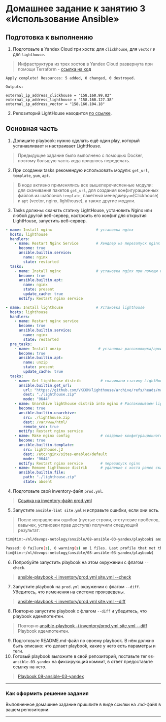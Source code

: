# Домашнее задание к занятию 3 «Использование Ansible»

## Подготовка к выполнению

1. Подготовьте в Yandex Cloud три хоста: для `clickhouse`, для `vector` и для `lighthouse`.
>  Инфраструктура из трех хостов в Yandex Cloud развернута при помощи Terraform - [ссылка на код](src)
```
Apply complete! Resources: 5 added, 0 changed, 0 destroyed.

Outputs:

external_ip_address_clickhouse = "158.160.99.82"
external_ip_address_lighthouse = "158.160.127.38"
external_ip_address_vector = "158.160.104.18"
```
2. Репозиторий LightHouse находится [по ссылке](https://github.com/VKCOM/lighthouse).

## Основная часть

1. Допишите playbook: нужно сделать ещё один play, который устанавливает и настраивает LightHouse.
>  Предыдущее задание было выполнено с помощью Docker, поэтому большую часть кода пришлось переделать.
2. При создании tasks рекомендую использовать модули: `get_url`, `template`, `yum`, `apt`.
>  В коде активно применялись все вышеперечисленные модули: для скачивания пакетов `get_url`, для создания конфигурационных файлов из шаблонов `template`, пакетный менеджер`yum`(Clickhouse) и `apt` (vector, nginx, lighthouse), а также другие модули.
3. Tasks должны: скачать статику LightHouse, установить Nginx или любой другой веб-сервер, настроить его конфиг для открытия LightHouse, запустить веб-сервер.
```yml
- name: Install nginx                    # установка nginx
  hosts: lighthouse
  handlers:
    - name: Restart Nginx Service        # Хендлер на перезапуск nginx 
      become: true
      ansible.builtin.service:
        name: nginx
        state: restarted
  tasks:
    - name: Install nginx                # установка nginx при помощи пакетного менеджера apt
      become: true
      ansible.builtin.apt:
        name: nginx
        state: present
        update_cache: true
      notify: Restart nginx service

- name: Install lighthouse               # Установка lighthouse
  hosts: lighthouse
  handlers:
    - name: Restart nginx service
      become: true
      ansible.builtin.service:
        name: nginx
        state: restarted
  pre_tasks:
    - name: Install unzip                 # установка распаковщика/архиватора
      become: true
      ansible.builtin.apt:
        name: unzip
        state: present
        update_cache: true
  tasks:
    - name: Get lighthouse distrib         # скачиваем статику LightHouse
      ansible.builtin.get_url:
        url: "https://github.com/VKCOM/lighthouse/archive/refs/heads/master.zip"
        dest: "./lighthouse.zip"
        mode: "0644"
    - name: Unarchive lighthouse distrib into nginx # Распаковываем lighthouse в веб-сервер nginx
      become: true
      ansible.builtin.unarchive:
        src: ./lighthouse.zip
        dest: /var/www/html/
        remote_src: true
      notify: Restart nginx service
    - name: Make nginx config              # создание конфигурационного файла с помощью шаблона lighthouse.j2
      become: true
      ansible.builtin.template:
        src: lighthouse.j2
        dest: /etc/nginx/sites-enabled/default
        mode: "0644"
      notify: Restart nginx service        # перезапуск nginx
    - name: Remove lighthouse distrib      # удаление с хоста ранее скаченного архива lighthouse.zip
      ansible.builtin.file:
        path: "./lighthouse.zip"
        state: absent
```

4. Подготовьте свой inventory-файл `prod.yml`.
>  [Ссылка на inventory-файл prod.yml](https://github.com/YTimashev/ansible_lesson/blob/main/08-ansible-03-yandex/playbook/inventory/prod.yml)
5. Запустите `ansible-lint site.yml` и исправьте ошибки, если они есть.
>  После исправления ошибок (пустые строки, отстутсвие пробелов, кавычек, установки прав доступа) получили следующий результат:
```bash
tim@tim:~/nl/devops-netology/ansible/08-ansible-03-yandex/playbook$ ansible-lint site.yml 

Passed: 0 failure(s), 0 warning(s) on 1 files. Last profile that met the validation criteria was 'production'.
tim@tim:~/nl/devops-netology/ansible/08-ansible-03-yandex/playbook$ 
```
6. Попробуйте запустить playbook на этом окружении с флагом `--check`.
>  [ansible-playbook -i inventory/prod.yml site.yml --check](playbook/src2/check.md)
7. Запустите playbook на `prod.yml` окружении с флагом `--diff`. Убедитесь, что изменения на системе произведены.
>  [ansible-playbook -i inventory/prod.yml site.yml --diff](playbook/src2/diff.md)
8. Повторно запустите playbook с флагом `--diff` и убедитесь, что playbook идемпотентен.
>  Повторно [ansible-playbook -i inventory/prod.yml site.yml --diff](playbook/src2/2diff.md)
>  Playbook идемпотентен.
9. Подготовьте README.md-файл по своему playbook. В нём должно быть описано: что делает playbook, какие у него есть параметры и теги.
10. Готовый playbook выложите в свой репозиторий, поставьте тег `08-ansible-03-yandex` на фиксирующий коммит, в ответ предоставьте ссылку на него.
>  [Playbook 08-ansible-03-yandex](hhh)
---

### Как оформить решение задания

Выполненное домашнее задание пришлите в виде ссылки на .md-файл в вашем репозитории.

---

